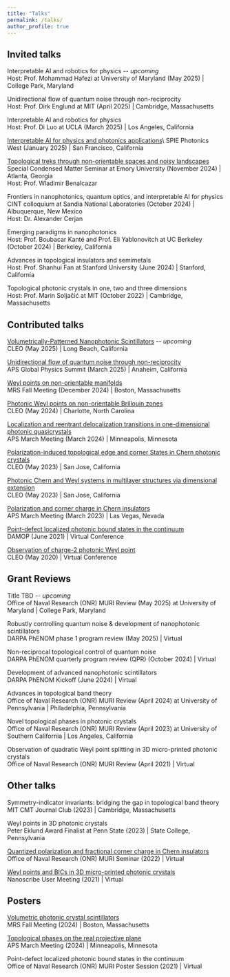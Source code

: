 ```yaml
---
title: "Talks"
permalink: /talks/
author_profile: true
---
```


## Invited talks
Interpretable AI and robotics for physics -- _upcoming_\
Host: Prof. Mohammad Hafezi at University of Maryland (May 2025) |  College Park, Maryland

Unidirectional flow of quantum noise through non-reciprocity\
Host: Prof. Dirk Englund at MIT (April 2025) | Cambridge, Massachusetts 

Interpretable AI and robotics for physics\
Host: Prof. Di Luo at UCLA (March 2025) | Los Angeles, California

[Interpretable AI for physics and photonics applications](https://spie.org/photonics-west/presentation/Interpretable-AI-for-physics-and-photonics/13375-76#_=_)\
SPIE Photonics West (January 2025) | San Francisco, California

[Topological treks through non-orientable spaces and noisy landscapes](https://physics.emory.edu/home/news/index.html?trumbaEmbed=view%3Devent%26eventid%3D178790409)\
Special Condensed Matter Seminar at Emory University (November 2024) | Atlanta, Georgia\
Host: Prof. Wladimir Benalcazar

Frontiers in nanophotonics, quantum optics, and interpretable AI for physics\
CINT colloquium at Sandia National Laboratories (October 2024) | Albuquerque, New Mexico\
Host: Dr. Alexander Cerjan

Emerging paradigms in nanophotonics\
Host: Prof. Boubacar Kanté and Prof. Eli Yablonovitch at UC Berkeley (October 2024) | Berkeley, California

Advances in topological insulators and semimetals\
Host: Prof. Shanhui Fan at Stanford University (June 2024) | Stanford, California

Topological photonic crystals in one, two and three dimensions\
Host: Prof. Marin Soljačić at MIT (October 2022) | Cambridge, Massachusetts

## Contributed talks
[Volumetrically-Patterned Nanophotonic Scintillators](https://cleoconference.org/) -- _upcoming_\
CLEO (May 2025) | Long Beach, California

[Unidirectional flow of quantum noise through non-reciprocity](https://summit.aps.org/events/MAR-G30/12)\
APS Global Physics Summit (March 2025) | Anaheim, California 

[Weyl points on non-orientable manifolds](https://www.mrs.org/meetings-events/annual-meetings/2024-mrs-fall-meeting/symposium-sessions/presentations/view/2024-fall-meeting/2024-fall-meeting-4154808)\
MRS Fall Meeting (December 2024) | Boston, Massachusetts

[Photonic Weyl points on non-orientable Brillouin zones](https://www.cleoconference.org/home/schedule/)\
CLEO (May 2024) | Charlotte, North Carolina

[Localization and reentrant delocalization transitions in one-dimensional photonic quasicrystals](https://meetings.aps.org/Meeting/MAR24/Session/T54.5)\
APS March Meeting (March 2024) | Minneapolis, Minnesota

[Polarization-induced topological edge and corner States in Chern photonic crystals](https://opg.optica.org/abstract.cfm?uri=CLEO_FS-2023-FM1B.3)\
CLEO (May 2023) | San Jose, California

[Photonic Chern and Weyl systems in multilayer structures via dimensional extension](https://opg.optica.org/abstract.cfm?uri=CLEO_FS-2023-FF1D.4)\
CLEO (May 2023) | San Jose, California

[Polarization and corner charge in Chern insulators](https://meetings.aps.org/Meeting/MAR23/Session/N19.3)\
APS March Meeting (March 2023) | Las Vegas, Nevada

[Point-defect localized photonic bound states in the continuum](https://meetings.aps.org/Meeting/DAMOP21/Session/S09.4)\
DAMOP (June 2021) | Virtual Conference

[Observation of charge-2 photonic Weyl point](https://opg.optica.org/abstract.cfm?uri=CLEO_QELS-2020-FTh1B.2)\
CLEO (May 2020) | Virtual Conference

## Grant Reviews
Title TBD -- _upcoming_\
Office of Naval Research (ONR) MURI Review (May 2025) at University of Maryland | College Park, Maryland

Robustly controlling quantum noise & development of nanophotonic scintillators\
DARPA PhENOM phase 1 program review (May 2025) | Virtual

Non-reciprocal topological control of quantum noise\
DARPA PhENOM quarterly program review (QPR) (October 2024) | Virtual

Development of advanced nanophotonic scintillators\
DARPA PhENOM Kickoff (June 2024) | Virtual

Advances in topological band theory\
Office of Naval Research (ONR) MURI Review (April 2024) at University of Pennsylvania | Philadelphia, Pennsylvania

Novel topological phases in photonic crystals\
Office of Naval Research (ONR) MURI Review (April 2023) at University of Southern California | Los Angeles, California

Observation of quadratic Weyl point splitting in 3D micro-printed photonic crystals\
Office of Naval Research (ONR) MURI Review (April 2021) | Virtual

## Other talks
Symmetry-indicator invariants: bridging the gap in topological band theory\
MIT CMT Journal Club (2023) | Cambridge, Massachusetts

Weyl points in 3D photonic crystals\
Peter Eklund Award Finalist at Penn State (2023) | State College, Pennsylvania

[Quantized polarization and fractional corner charge in Chern insulators](https://photons.illinois.edu/blog/65293)\
Office of Naval Research (ONR) MURI Seminar (2022) | Virtual

[Weyl points and BICs in 3D micro-printed photonic crystals](https://www.nanoscribe.com/en/news-insights/news/nanoscribe-user-meeting-2021/)\
Nanoscribe User Meeting (2021) | Virtual

## Posters
[Volumetric photonic crystal scintillators](https://www.mrs.org/meetings-events/annual-meetings/2024-mrs-fall-meeting/symposium-sessions/presentations/view/2024-fall-meeting/2024-fall-meeting-4154386)\
MRS Fall Meeting (2024) | Boston, Massachusetts

[Topological phases on the real projective plane](https://meetings.aps.org/Meeting/MAR24/Session/V00.32)\
APS March Meeting (2024) | Minneapolis, Minnesota

Point-defect localized photonic bound states in the continuum\
Office of Naval Research (ONR) MURI Poster Session (2021) | Virtual
